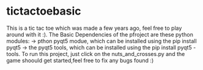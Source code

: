 # tictactoebasic
This is a tic tac toe which was made  a few years ago, feel free to play around with it :).
The Basic Dependencies of the pfroject are these python modules:
-> pthon pyqt5 modue, which can be installed using the pip install pyqt5
-> the pyqt5 tools, which can be installed using the pip install pyqt5 -tools.
To run this project, just click on the nuts_and_crosses.py and the game shoould get started,feel free to fix any bugs found :)
